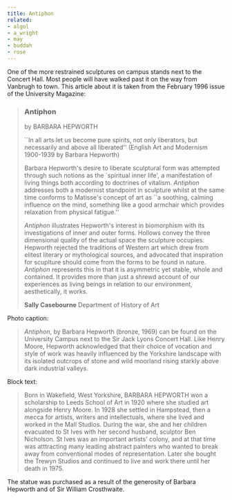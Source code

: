```yaml
---
title: Antiphon
related:
- algol
- a_wright
- may
- buddah
- rose
---
```


One of the more restrained sculptures on campus stands next to the
Concert Hall. Most people will have walked past it on the way from
Vanbrugh to town. This article about it is taken from the February
1996 issue of the University Magazine:

> ### Antiphon
> by BARBARA HEPWORTH
>
> ``In all arts let us become pure spirits, not only liberators, but
> necessarily and above all liberated'' (English Art and Modernism
> 1900-1939 by Barbara Hepworth)
>
> Barbara Hepworth's desire to liberate sculptural form was attempted
> through such notions as the `spiritual inner life', a manifestation
> of living things both according to doctrines of vitalism. *Antiphon*
> addresses both a modernist standpoint in sculpture whilst at the
> same time conforms to Matisse's concept of art as ``a soothing,
> calming influence on the mind, something like a good armchair which
> provides relaxation from physical fatigue.''
>
> *Antiphon* illustrates Hepworth's interest in biomorphism with its
> investigations of inner and outer forms. Hollows convey the three
> dimensional quality of the actual space the sculpture
> occupies. Hepworth rejected the traditions of Western art which drew
> from elitest literary or mythological sources, and advocated that
> inspiration for scuplture should come from the forms to be found in
> nature. *Antiphon* represents this in that it is asymmetric yet
> stable, whole and contained. It provides more than just a shrewd
> account of our experiences as living beings in relation to our
> environment, aesthetically, it works.
>
> **Sally Casebourne**
> Department of History of Art

Photo caption:

> *Antiphon*, by Barbara Hepworth (bronze, 1969) can be found on the
> University Campus next to the Sir Jack Lyons Concert Hall. Like
> Henry Moore, Hepworth acknowledged that their choice of vocation and
> style of work was heavily influenced by the Yorkshire landscape with
> its isolated outcrops of stone and wild moorland rising starkly
> above dark industrial valleys.

Block text:

> Born in Wakefield, West Yorkshire, BARBARA HEPWORTH won a
> scholarship to Leeds School of Art in 1920 where she studied art
> alongside Henry Moore. In 1928 she settled in Hampstead, then a
> mecca for artists, writers and intellectuals, where she lived and
> worked in the Mall Studios. During the war, she and her children
> evacuated to St Ives with her second husband, sculptor Ben
> Nicholson. St Ives was an important artists' colony, and at that
> time was atttracting many leading abstract painters who wanted to
> break away from conventional modes of representation. Later she
> bought the Trewyn Studios and continued to live and work there until
> her death in 1975.

The statue was purchased as a result of the generosity of Barbara Hepworth and of Sir William Crosthwaite.
